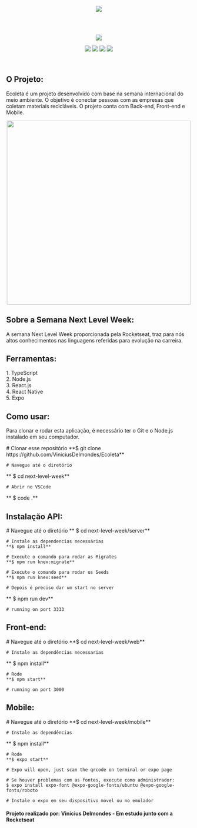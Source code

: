 <p align="center">
<img src="https://user-images.githubusercontent.com/60788150/86497110-9ef64c00-bd56-11ea-8464-9705815a057e.png">
</p>

<br/>
<br/>

<p align="center">
<img src="https://user-images.githubusercontent.com/60788150/86496772-2f339180-bd55-11ea-875e-b9c465548898.png">
</p>

<p align="center">
<img src="https://img.shields.io/github/languages/count/ViniciusDelmondes/Ecoleta">  <img src="https://img.shields.io/github/last-commit/ViniciusDelmondes/Ecoleta"> <img src="https://img.shields.io/github/languages/top/ViniciusDelmondes/Ecoleta"> <img src="https://img.shields.io/github/repo-size/ViniciusDelmondes/Ecoleta">
</p>

<br/>
	  
<h2>
O Projeto:
</h2>
<p>
Ecoleta é um projeto desenvolvido com base na semana internacional do meio ambiente. O objetivo é conectar pessoas com as empresas que coletam materiais recicláveis. O projeto conta com Back-end, Front-end e Mobile.
</p>


<p align="center">
<img src="https://user-images.githubusercontent.com/60788150/86497224-2d6acd80-bd57-11ea-9759-5fbcc07b976e.png" width="500px">
</p>

<h2>Sobre a Semana Next Level Week:</h2>
<p>
A semana Next Level Week proporcionada pela Rocketseat, traz para 			nós altos conhecimentos nas linguagens referidas para evolução na carreira.
</p>

<h2>
Ferramentas:
</h2>
<p>
1.  TypeScript </br>
2.  Node.js </br>
3.  React.js </br>
4. React Native </br>
5. Expo </br>
</p>

<h2>
 Como usar:
</h2>
<p>
Para clonar e rodar esta aplicação, é necessário ter o Git e o Node.js instalado em seu computador.
</p>
    # Clonar esse repositório
    **$ git clone https://github.com/ViniciusDelmondes/Ecoleta**
    
    # Navegue até o diretório
   ** $ cd next-level-week**
    
    # Abrir no VSCode
   ** $ code .**

<h2>
 Instalação API:
</h2>
<p>
    # Navegue até o diretório
   ** $ cd next-level-week/server**
    
    # Instale as dependencias necessárias
    **$ npm install**
    
    # Execute o comando para rodar as Migrates
    **$ npm run knex:migrate**
    
    # Execute o comando para rodar os Seeds
    **$ npm run knex:seed**
    
    # Depois é preciso dar um start no server
   ** $ npm run dev**
    
    # running on port 3333
</p>

<h2>
 Front-end:
</h2>
<p>
    # Navegue até o diretório
    **$ cd next-level-week/web**
    
    # Instale as dependências necessarias
   ** $ npm install**
    
    # Rode
    **$ npm start**
    
    # running on port 3000
</p>

<h2>
	Mobile:
</h2>
<p>
    # Navegue até o diretório
    **$ cd next-level-week/mobile**
    
    # Instale as dependências
   ** $ npm install**
    
    # Rode
    **$ expo start**
    
    # Expo will open, just scan the qrcode on terminal or expo page
    
    # Se houver problemas com as fontes, execute como administrador:
    $ expo install expo-font @expo-google-fonts/ubuntu @expo-google-fonts/roboto
    
    # Instale o expo em seu dispositivo móvel ou no emulador
</p>

<h4>
 Projeto realizado por: Vinicius Delmondes - Em estudo junto com a Rocketseat
</h4>
